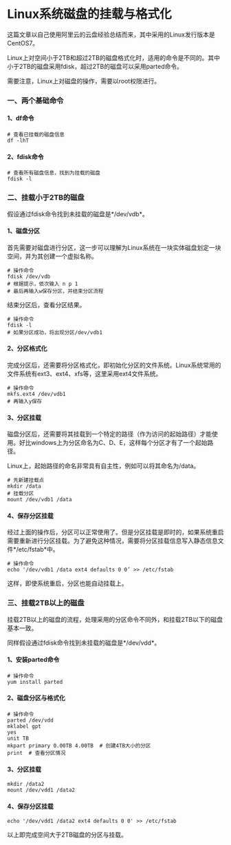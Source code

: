 # Linux系统磁盘的挂载与格式化

这篇文章以自己使用阿里云的云盘经验总结而来，其中采用的Linux发行版本是CentOS7。

Linux上对空间小于2TB和超过2TB的磁盘格式化时，适用的命令是不同的。其中小于2TB的磁盘采用fdisk，超过2TB的磁盘可以采用parted命令。

需要注意，Linux上对磁盘的操作，需要以root权限进行。

### 一、两个基础命令

#### 1、df命令

```shell
# 查看已挂载的磁盘信息
df -lhT
```

#### 2、fdisk命令

```shell
# 查看所有磁盘信息，找到为挂载的磁盘
fdisk -l
```

### 二、挂载小于2TB的磁盘

假设通过fdisk命令找到未挂载的磁盘是*/dev/vdb*。

#### 1、磁盘分区

首先需要对磁盘进行分区，这一步可以理解为Linux系统在一块实体磁盘划定一块空间，并为其创建一个虚拟名称。

```shell
# 操作命令
fdisk /dev/vdb
# 根据提示，依次输入 n p 1
# 最后再输入w保存分区，并结束分区流程
```

结束分区后，查看分区结果。

```shell
# 操作命令
fdisk -l
# 如果分区成功，将出现分区/dev/vdb1
```

#### 2、分区格式化

完成分区后，还需要将分区格式化，即初始化分区的文件系统。Linux系统常用的文件系统有ext3、ext4、xfs等，这里采用ext4文件系统。

```shell
# 操作命令
mkfs.ext4 /dev/vdb1
# 再输入y保存
```

#### 3、分区挂载

磁盘分区后，还需要将其挂载到一个特定的路径（作为访问的起始路径）才能使用。好比windows上为分区命名为C、D、E，这样每个分区才有了一个起始路径。

Linux上，起始路径的命名非常具有自主性，例如可以将其命名为/data。

```shell
# 先新建挂载点
mkdir /data
# 挂载分区
mount /dev/vdb1 /data
```

#### 4、保存分区挂载

经过上面的操作后，分区可以正常使用了。但是分区挂载是即时的，如果系统重启需要重新进行分区挂载。为了避免这种情况，需要将分区挂载信息写入静态信息文件*/etc/fstab*中。

```shell
# 操作命令
echo '/dev/vdb1 /data ext4 defaults 0 0’ >> /etc/fstab
```

这样，即使系统重启，分区也能自动挂载上。

### 三、挂载2TB以上的磁盘

挂载2TB以上的磁盘的流程，处理采用的分区命令不同外，和挂载2TB以下的磁盘基本一致。

同样假设通过fdisk命令找到未挂载的磁盘是*/dev/vdd*。

#### 1、安装parted命令

```shell
# 操作命令
yum install parted
```

#### 2、磁盘分区与格式化

```shell
# 操作命令
parted /dev/vdd
mklabel gpt
yes
unit TB
mkpart primary 0.00TB 4.00TB  # 创建4TB大小的分区
print  # 查看分区情况
```

#### 3、分区挂载

```shell
mkdir /data2
mount /dev/vdd1 /data2
```

#### 4、保存分区挂载

```shell
echo '/dev/vdd1 /data2 ext4 defaults 0 0' >> /etc/fstab
```

以上即完成空间大于2TB磁盘的分区与挂载。